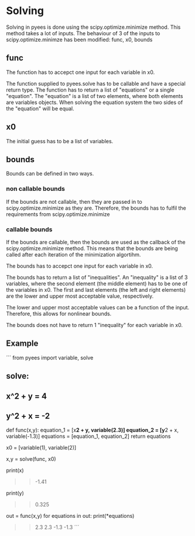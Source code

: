 # Solving

Solving in pyees is done using the scipy.optimize.minimize method. This method takes a lot of inputs. The behaviour of 3 of the inputs to scipy.optimize.minimze has been modified: func, x0, bounds


## func
The function has to accepct one input for each variable in x0.

The function supplied to pyees.solve has to be callable and have a special return type. The function has to return a list of "equations" or a single "equation". The "equation" is a list of two elements, where both elements are variables objects. When solving the equation system the two sides of the "equation" will be equal.

## x0
The initial guess has to be a list of variables.

## bounds
Bounds can be defined in two ways.

### non callable bounds
If the bounds are not callable, then they are passed in to scipy.optimize.minimize as they are. Therefore, the bounds has to fulfil the requirements from scipy.optimize.minimize

### callable bounds
If the bounds are callable, then the bounds are used as the callback of the scipy.optimize.minimize method. This means that the bounds are being called after each iteration of the minimization algortihm.

The bounds has to accepct one input for each variable in x0.

The bounds has to return a list of "inequalities". An "inequality" is a list of 3 variables, where the second element (the middle element) has to be one of the variables in x0. The first and last elements (the left and right elements) are the lower and upper most acceptable value, respectively. 

The lower and upper most acceptable values can be a function of the input. Therefore, this allows for nonlinear bounds.

The bounds does not have to return 1 "inequality" for each variable in x0.

## Example
´´´
from pyees import variable, solve

## solve:
##      x^2 + y = 4
##      y^2 + x = -2

def func(x,y):
    equation_1 = [x**2 + y, variable(2.3)]
    equation_2 = [y**2 + x, variable(-1.3)]
    equations = [equation_1, equation_2]
    return equations

x0 = [variable(1), variable(2)]

x,y = solve(func, x0)

print(x)
>> -1.41 

print(y)
>> 0.325 

out = func(x,y)
for equations in out:
    print(*equations)
>> 2.3  2.3
>> -1.3  -1.3
´´´